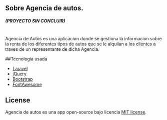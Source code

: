 ## Sobre Agencia de autos.
##### (PROYECTO SIN CONCLUIR)
<br>
Agencia de Autos es una aplicacion donde se gestiona la informacion sobre la renta de los diferentes tipos de autos que se le alquilan a los clientes a traves de un representante de dicha Agencia.

##Tecnologia usada
* [Laravel](http://laravel.com/) 
* [jQuery](https://jquery.com/)
* [Bootstrap](https://getbootstrap.com/)
* [FontAwesome](https://fontawesome.com/)

## License
Agencia de autos es una app open-source bajo licencia [MIT license](https://opensource.org/licenses/MIT).
